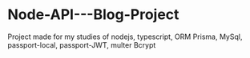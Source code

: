 # Node-API---Blog-Project

Project made for my studies of nodejs, typescript, ORM Prisma, MySql, passport-local, passport-JWT, multer Bcrypt
